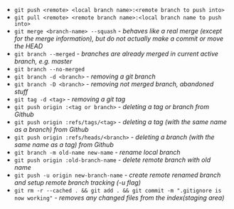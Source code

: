 - `git push <remote> <local branch name>:<remote branch to push into>`
- `git pull <remote> <remote branch name>:<local branch name to push into>`
- `git merge <branch-name> --squash` - *behaves like a real merge (except for the merge information), but do not actually make a commit or move the HEAD*
- `git branch --merged` - *branches are already merged in current active branch, e.g. master*
- `git branch --no-merged`
- `git branch -d <branch>` - *removing a git branch*
- `git branch -D <branch>` - *removing not merged branch, abandoned stuff*
- `git tag -d <tag>` - *removing a git tag*
- `git push origin :<tag or branch>` - *deleting a tag or branch from Github*
- `git push origin :refs/tags/<tag>` - *deleting a tag (with the same name as a branch) from Github*
- `git push origin :refs/heads/<branch>` - *deleting a branch (with the same name as a tag) from Github*
- `git branch -m old-name new-name` - *rename local branch*
- `git push origin :old-branch-name` - *delete remote branch with old name*
- `git push -u origin new-branch-name` - *create remote renamed branch and setup remote branch tracking (-u flag)*
- `git rm -r --cached . && git add . && git commit -m ".gitignore is now working"` - *removes any changed files from the index(staging area)*
